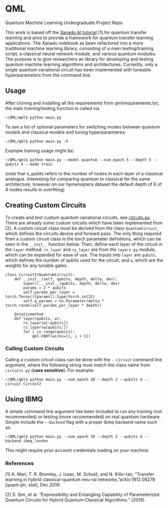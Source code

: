# QML
Quantum Machine Learning Undergraduate Project Repo

This work is based off the [Xanadu AI tutorial](https://pennylane.ai/qml/demos/tutorial_quantum_transfer_learning.html]) [1]
 for quantum transfer learning and aims to provide a framework for quantum transfer learning applications. 
 The Xanadu notebook as been refactored into a more traditional machine learning library, consisting of a main 
 testing/training script, a classical neural network module, and various quantum modules. The purpose is to give 
 researchers an library for developing and testing quantum machine learning algorithms and architectures.
 Currently, only a single quantum variational circuit has been implemented with tuneable hyperparameters from
 the command line.
 

## Usage

After cloning and installing all the requirements from qml/requirements.txt, the main training/testing function
is called via

```shell script
~/QML/qml$ python main.py 
```

To see a list of optional parameters for switching modes between quantum models and classical models and tuning 
hyperparamteres:

```shell script
~/QML/qml$ python main.py -h
```

Example training usage might be:

```shell script
~/QML/qml$ python main.py --model quantum --num_epoch 5 --depth 5 --qubits 4 --mode train
```

(note that n_qubits refers to the number of nodes in each layer of a classical analogue. Interesting for comparing
quantum to classical for the same architecture, however on our hymenoptera dataset the default depth of 6 of 4 nodes
results in overfiting)

## Creating Custom Circuits
To create and test custom quantum variational circuits, see [citcuits.py](https://github.com/austinbeauch/QML/blob/master/qml/circuits.py).
There are already some custom circuits which have been implemented from [2]. A custom circuit class must be derived from 
the class `QuantumCircuit`, which defines the circuits device and forward pass. The only thing required from a custom
circuit class is the torch parameter definitions, which can be seen in the `__init__` function below. Then, define
each layer of the circuit in the `layer` method. `rx_layer` and `ry_layer` are from the `layers.py` module, which
can be expanded for ease of use. The inputs into `layer` are `qubits`, which defines the number of qubits used for the
circuit, and `w`, which are the weights for any tunable gates.

    class Circuit2(QuantumCircuit):
        def __init__(self, qubits, depth, delta, dev):
            super().__init__(qubits, depth, delta, dev)
            params = 2 * qubits
            self.params_per_layer = torch.Tensor([params]).type(torch.int32)
            self.q_params = nn.Parameter(delta * torch.randn(self.params_per_layer * depth))
    
        @staticmethod
        def layer(qubits, w):
            rx_layer(w[:qubits])
            rz_layer(w[qubits:])
            for i in range(qubits):
                qml.CNOT(wires=[i, i + 1])

### Calling Custom Circuits
Calling a custom circuit class can be done with the `--circuit` command line argument, where the following string must 
match the class name from `circuits.py` (**case sensitive**). For example:

```shell script
~/QML/qml$ python main.py --num_epoch 10 --depth 2 --qubits 4 --circuit Circuit2
```

## Using IBMQ
A simple command line argument has been included to run any training (not recommended) or testing (more recommended)
on real quantum hardware. Simple include the `--backend` flag with a proper ibmq backend name such as:

```shell script
~/QML/qml$ python main.py --num_epoch 10 --depth 2 --qubits 4 --backend ibmq_london
```
This might require prior account credentials loading on your machine.

### References 

[1] A. Mari, T. R. Bromley, J. Izaac, M. Schuld, and N. Killo-ran, “Transfer learning in hybrid classical-quantum neu-ral networks,”arXiv:1912.08278 [quant-ph, stat], Dec.2019.

[2] S. Sim, et al. “Expressibility and Entangling Capability of Parameterized Quantum Circuits for Hybrid Quantum‐Classical Algorithms.” (2019).

